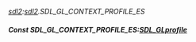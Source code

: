 _[sdl2](../../modules/sdl2/sdl2-module.md):[sdl2](../../modules/sdl2/sdl2-module.md).SDL\_GL\_CONTEXT\_PROFILE\_ES_
##### Const SDL\_GL\_CONTEXT\_PROFILE\_ES:[SDL_GLprofile](../../modules/sdl2/sdl2-sdl_glprofile.md)
